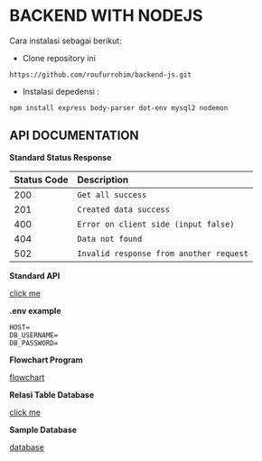 # BACKEND WITH NODEJS

Cara instalasi sebagai berikut:

- Clone repository ini

```
https://github.com/roufurrohim/backend-js.git
```

- Instalasi depedensi :

```
npm install express body-parser dot-env mysql2 nodemon
```

## API DOCUMENTATION

**Standard Status Response**

| Status Code | Description                             |
| :---------- | :-------------------------------------- |
| 200         | `Get all success`                       |
| 201         | `Created data success`                  |
| 400         | `Error on client side (input false)`    |
| 404         | `Data not found`                        |
| 502         | `Invalid response from another request` |


**Standard API**

[click me](https://github.com/roufurrohim/backend-js/blob/master/backend2.postman_collection.json)

**.env example**
```
HOST=
DB_USERNAME=
DB_PASSWORD=
```

**Flowchart Program**

[flowchart](https://github.com/roufurrohim/backend-js/tree/master/img)

**Relasi Table Database**

[click me](https://github.com/roufurrohim/backend-js/blob/master/img/tabel-relasi-db_coffee_shop.png)


**Sample Database**

[database](https://github.com/roufurrohim/backend-js/blob/master/coffee-shop.sql)